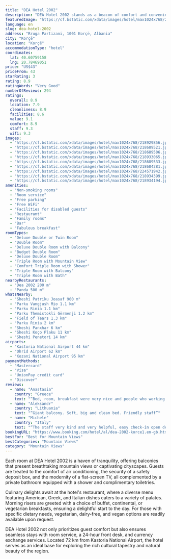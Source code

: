 ```yaml
---
title: "DEA Hotel 2002"
description: "DEA Hotel 2002 stands as a beacon of comfort and convenience in Korçë, a mere 45 km away from the serene Ohrid Lake Springs and the historic Monastery Saint Naum."
featuredImage: "https://cf.bstatic.com/xdata/images/hotel/max1024x768/218929856.jpg?k=8d5db60b23fca83a0084dde450f2941ffd6c056bfc09656efec69e6dbe46d784&o=&hp=1"
language: en
slug: dea-hotel-2002
address: "Rruga Partizani, 1001 Korçë, Albania"
city: "Korçë"
location: "Korçë"
accommodationType: "hotel"
coordinates:
  lat: 40.60759158
  lng: 20.78469051
price: "US$43"
priceFrom: 43
starRating: 3
rating: 8.9
ratingWords: "Very Good"
numberOfReviews: 294
ratings:
  overall: 8.9
  location: 7.9
  cleanliness: 8.9
  facilities: 8.6
  value: 9.1
  comfort: 8.9
  staff: 9.3
  wifi: 9.3
images:
  - "https://cf.bstatic.com/xdata/images/hotel/max1024x768/218929856.jpg?k=8d5db60b23fca83a0084dde450f2941ffd6c056bfc09656efec69e6dbe46d784&o=&hp=1"
  - "https://cf.bstatic.com/xdata/images/hotel/max1024x768/218689521.jpg?k=17628eafc7db867ce3af7fa92cf5238e6adfeed620e2e785420183eac42c971f&o=&hp=1"
  - "https://cf.bstatic.com/xdata/images/hotel/max1024x768/218689506.jpg?k=f01e20d07dd6a661e82f66995ef7b4ebd7489a34239a229215f5b922b4c8d4b6&o=&hp=1"
  - "https://cf.bstatic.com/xdata/images/hotel/max1024x768/218933065.jpg?k=78cb4c593d3ca5fca30533ab4efa1ca5b1ce61058ab0041e4293e2ca6a25ac97&o=&hp=1"
  - "https://cf.bstatic.com/xdata/images/hotel/max1024x768/218689533.jpg?k=105aab455b4d98c0cbec932c8e7d6fd485b08b15c910a69e421147b49f0cb841&o=&hp=1"
  - "https://cf.bstatic.com/xdata/images/hotel/max1024x768/218684281.jpg?k=1f287e14671177c9ad191dd0851e5610b0f5893035a33f568591bcd9a6e73a8a&o=&hp=1"
  - "https://cf.bstatic.com/xdata/images/hotel/max1024x768/224571942.jpg?k=3051e1b82a5387afe015d24ac18c4cbcb1b48bab8beacb931c955d87bb6a130a&o=&hp=1"
  - "https://cf.bstatic.com/xdata/images/hotel/max1024x768/218934399.jpg?k=05f277c70f2259371cb22a268f94f48e2f7a2541b195661e0428aecdc9d2bddf&o=&hp=1"
  - "https://cf.bstatic.com/xdata/images/hotel/max1024x768/218934194.jpg?k=2ae5d3c238907856274fd34c4b5d728960b38a3cd8f426fb49dc0e44b89a5a74&o=&hp=1"
amenities:
  - "Non-smoking rooms"
  - "Room service"
  - "Free parking"
  - "Free WiFi"
  - "Facilities for disabled guests"
  - "Restaurant"
  - "Family rooms"
  - "Bar"
  - "Fabulous breakfast"
roomTypes:
  - "Deluxe Double or Twin Room"
  - "Double Room"
  - "Deluxe Double Room with Balcony"
  - "Budget Double Room"
  - "Deluxe Double Room"
  - "Triple Room with Mountain View"
  - "Comfort Triple Room with Shower"
  - "Triple Room with Balcony"
  - "Triple Room with Bath"
nearbyRestaurants:
  - "Dea 2002 200 m"
  - "Panda 500 m"
whatsNearby:
  - "Sheshi Patriku Joasaf 900 m"
  - "Parku Vangjush Mio 1.1 km"
  - "Parku Rinia 1.1 km"
  - "Parku Themistokli Gërmenji 1.2 km"
  - "Field of Tears 1.3 km"
  - "Parku Rinia 2 km"
  - "Sheshi Panxhar 6 km"
  - "Sheshi Koço Plaku 11 km"
  - "Sheshi Penetori 14 km"
airports:
  - "Kastoria National Airport 44 km"
  - "Ohrid Airport 62 km"
  - "Kozani National Airport 95 km"
paymentMethods:
  - "Mastercard"
  - "Visa"
  - "UnionPay credit card"
  - "Discover"
reviews:
  - name: "Anastasia"
    country: "Greece"
    text: "“Bed, room, breakfast were very nice and people who working there very kind and friendly”"
  - name: "Aleksandr"
    country: "Lithuania"
    text: "“Giant balcony. Soft, big and clean bed. Friendly staff”"
  - name: "Michele"
    country: "Italy"
    text: "“The staff very kind and very helpful, easy check-in open desk 24h, great location, big balcony with mountain view only 10m walking from the city centre. Hotel bar also good.”"
bookingURL: "https://www.booking.com/hotel/al/dea-2002-korce1.en-gb.html?aid=8035640"
bestFor: "Best for Mountain Views"
bestCategories: "Mountain Views"
category: "Mountain Views"
---
```


Each room at DEA Hotel 2002 is a haven of tranquility, offering balconies that present breathtaking mountain views or captivating cityscapes. Guests are treated to the comfort of air conditioning, the security of a safety deposit box, and the modernity of a flat-screen TV, all complemented by a private bathroom equipped with a shower and complimentary toiletries.

Culinary delights await at the hotel's restaurant, where a diverse menu featuring American, Greek, and Italian dishes caters to a variety of palates. Morning risers are greeted with a choice of buffet, continental, or vegetarian breakfasts, ensuring a delightful start to the day. For those with specific dietary needs, vegetarian, dairy-free, and vegan options are readily available upon request.

DEA Hotel 2002 not only prioritizes guest comfort but also ensures seamless stays with room service, a 24-hour front desk, and currency exchange services. Located 72 km from Kastoria National Airport, the hotel serves as an ideal base for exploring the rich cultural tapestry and natural beauty of the region.